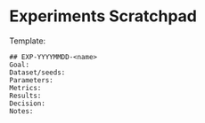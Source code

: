 # Experiments Scratchpad

Template:
```
## EXP-YYYYMMDD-<name>
Goal:
Dataset/seeds:
Parameters:
Metrics:
Results:
Decision:
Notes:
```
